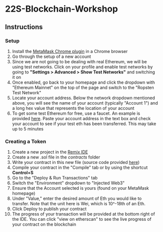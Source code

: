 # 22S-Blockchain-Workshop

## Instructions
### Setup
1. Install the [MetaMask Chrome plugin](https://chrome.google.com/webstore/detail/metamask/nkbihfbeogaeaoehlefnkodbefgpgknn?hl=en) in a Chrome browser
2. Go through the setup of a new account
3. Since we are not going to be dealing with real Ethereum, we will be using test networks. Click on your profile and enable test networks by going to **"Settings > Advanced > Show Test Networks"** and switching it on
4. Once enabled, go back to your homepage and click the dropdown with "Ethereum Mainnet" on the top of the page and switch to the "Ropsten Test Network"
5. Locate your account address. Below the network dropdown mentioned above, you will see the name of your account (typically "Account 1") and a long hex value that represents the location of your account
6. To get some test Ethereum for free, use a faucet. An example is provided [here](https://faucet.egorfine.com/). Paste your account address in the text box and check your account to see if your test eth has been transferred. This may take up to 5 minutes
### Creating a Token
1. Create a new project in the [Remix IDE](https://remix-project.org)
2. Create a new .sol file in the *contracts* folder
3. Write your contract in this new file (source code provided [here](SquirrelCoin.sol))
4. Compile your contract in the "Compile" tab or by using the shortcut **Control+S**
5. Go to the "Deploy & Run Transactions" tab
6. Switch the "Environment" dropdown to "Injected Web3"
7. Ensure that the Account selected is yours (found on your MetaMask homepage)
8. Under "Value," enter the desired amount of Eth you would like to transfer. Note that the unit here is Wei, which is 10^-18th of an Eth.
9. Click Deploy to publish your contract
10. The progress of your transaction will be provided at the bottom right of the IDE. You can click "view on etherscan" to see the live progress of your contract on the blockchain
